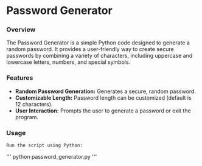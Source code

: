 # Password Generator


### Overview

The Password Generator is a simple Python code designed to generate a random password. It provides a user-friendly way to create secure passwords by combining a variety of characters, including uppercase and lowercase letters, numbers, and special symbols.


### Features

  - **Random Password Generation:** Generates a secure, random password.
  - **Customizable Length:** Password length can be customized (default is 12 characters).
  - **User Interaction:** Prompts the user to generate a password or exit the program.


### Usage

    Run the script using Python:
'''
    python password_generator.py
'''
